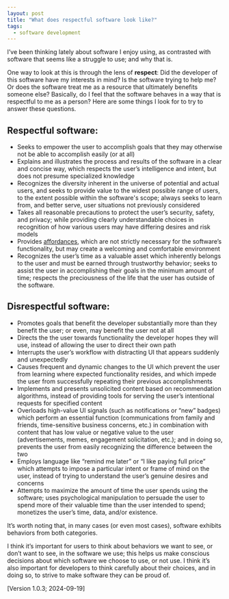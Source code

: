 ```yaml
---
layout: post
title: "What does respectful software look like?"
tags:
  - software development
---
```

I’ve been thinking lately about software I enjoy using, as contrasted with software that seems like a struggle to use; and why that is.

One way to look at this is through the lens of **respect**: Did the developer of this software have my interests in mind? Is the software trying to help me? Or does the software treat me as a resource that ultimately benefits someone else? Basically, do I feel that the software behaves in a way that is respectful to me as a person? Here are some things I look for to try to answer these questions.

## Respectful software:

- Seeks to empower the user to accomplish goals that they may otherwise not be able to accomplish easily (or at all)
- Explains and illustrates the process and results of the software in a clear and concise way, which respects the user’s intelligence and intent, but does not presume specialized knowledge
- Recognizes the diversity inherent in the universe of potential and actual users, and seeks to provide value to the widest possible range of users, to the extent possible within the software's scope; always seeks to learn from, and better serve, user situations not previously considered
- Takes all reasonable precautions to protect the user’s security, safety, and privacy; while providing clearly understandable choices in recognition of how various users may have differing desires and risk models
- Provides [affordances][1], which are not strictly necessary for the software’s functionality, but may create a welcoming and comfortable environment
- Recognizes the user’s time as a valuable asset which inherently belongs to the user and must be earned through trustworthy behavior; seeks to assist the user in accomplishing their goals in the minimum amount of time; respects the preciousness of the life that the user has outside of the software.

## Disrespectful software:

- Promotes goals that benefit the developer substantially more than they benefit the user; or even, may benefit the user not at all
- Directs the the user towards functionality the developer hopes they will use, instead of allowing the user to direct their own path
- Interrupts the user’s workflow with distracting UI that appears suddenly and unexpectedly
- Causes frequent and dynamic changes to the UI which prevent the user from learning where expected functionality resides, and which impede the user from successfully repeating their previous accomplishments
- Implements and presents unsolicited content based on recommendation algorithms, instead of providing tools for serving the user’s intentional requests for specified content
- Overloads high-value UI signals (such as notifications or “new” badges) which perform an essential function (communications from family and friends, time-sensitive business concerns, etc.) in combination with content that has low value or negative value to the user (advertisements, memes, engagement solicitation, etc.); and in doing so, prevents the user from easily recognizing the difference between the two
- Employs language like “remind me later” or “I like paying full price” which attempts to impose a particular intent or frame of mind on the user, instead of trying to understand the user’s genuine desires and concerns
- Attempts to maximize the amount of time the user spends using the software; uses psychological manipulation to persuade the user to spend more of their valuable time than the user intended to spend; monetizes the user’s time, data, and/or existence.

It’s worth noting that, in many cases (or even most cases), software exhibits behaviors from both categories.

I think it’s important for users to think about behaviors we want to see, or don’t want to see, in the software we use; this helps us make conscious decisions about which software we choose to use, or not use. I think it’s also important for developers to think carefully about their choices, and in doing so, to strive to make software they can be proud of.

[Version 1.0.3; 2024-09-19]

[1]: https://en.wikipedia.org/wiki/Affordance
